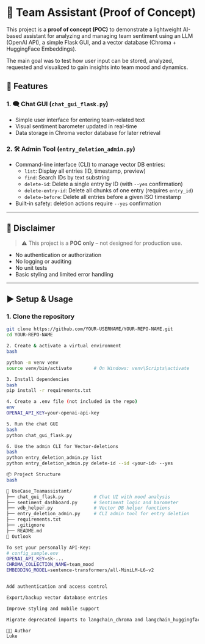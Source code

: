 # 🧠 Team Assistant (Proof of Concept)

This project is a **proof of concept (POC)** to demonstrate a lightweight AI-based assistant for analyzing and managing team sentiment using an LLM (OpenAI API), a simple Flask GUI, and a vector database (Chroma + HuggingFace Embeddings).

The main goal was to test how user input can be stored, analyzed, requested and visualized to gain insights into team mood and dynamics.


## 🔧 Features

### 1. 🗨️ Chat GUI (`chat_gui_flask.py`)
- Simple user interface for entering team-related text
- Visual sentiment barometer updated in real-time
- Data storage in Chroma vector database for later retrieval

### 2. 🛠️ Admin Tool (`entry_deletion_admin.py`)
- Command-line interface (CLI) to manage vector DB entries:
  - `list`: Display all entries (ID, timestamp, preview)
  - `find`: Search IDs by text substring
  - `delete-id`: Delete a single entry by ID (with `--yes` confirmation)
  - `delete-entry-id`: Delete all chunks of one entry (requires `entry_id`)
  - `delete-before`: Delete all entries before a given ISO timestamp
- Built-in safety: deletion actions require `--yes` confirmation

---

## 🧪 Disclaimer

> ⚠️ This project is a **POC only** – not designed for production use.

- No authentication or authorization
- No logging or auditing
- No unit tests
- Basic styling and limited error handling

---

## ▶️ Setup & Usage

### 1. Clone the repository

```bash
git clone https://github.com/YOUR-USERNAME/YOUR-REPO-NAME.git
cd YOUR-REPO-NAME

2. Create & activate a virtual environment
bash

python -m venv venv
source venv/bin/activate        # On Windows: venv\Scripts\activate

3. Install dependencies
bash
pip install -r requirements.txt

4. Create a .env file (not included in the repo)
env
OPENAI_API_KEY=your-openai-api-key

5. Run the chat GUI
bash
python chat_gui_flask.py

6. Use the admin CLI for Vector-deletions
bash
python entry_deletion_admin.py list
python entry_deletion_admin.py delete-id --id <your-id> --yes

📦 Project Structure
bash

📁 UseCase_Teamassistant/
├── chat_gui_flask.py           # Chat UI with mood analysis
├── sentiment_dashboard.py      # Sentiment logic and barometer
├── vdb_helper.py               # Vector DB helper functions
├── entry_deletion_admin.py     # CLI admin tool for entry deletion
├── requirements.txt
├── .gitignore
├── README.md
🔮 Outlook

To set your personally API-Key:
# config_sample.env
OPENAI_API_KEY=sk-...
CHROMA_COLLECTION_NAME=team_mood
EMBEDDING_MODEL=sentence-transformers/all-MiniLM-L6-v2


Add authentication and access control

Export/backup vector database entries

Improve styling and mobile support

Migrate deprecated imports to langchain_chroma and langchain_huggingface

👨‍💻 Author
Luke
